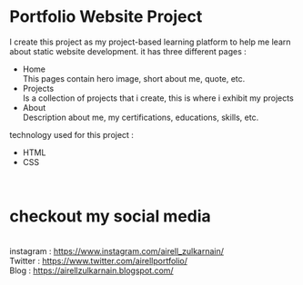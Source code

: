 # <h1>Portfolio Website Project</h1>
I create this project as my project-based learning platform to help me learn about static website development. it has three different pages : 
- Home<br/>
  This pages contain hero image, short about me, quote, etc.
- Projects<br/>
  Is a collection of projects that i create, this is where i exhibit my projects
- About<br/>
  Description about me, my certifications, educations, skills, etc.


technology used for this project : 
- HTML
- CSS


<br/><h1>checkout my social media </h1>
<br/>instagram   : https://www.instagram.com/airell_zulkarnain/
<br/>Twitter     : https://www.twitter.com/airellportfolio/
<br/>Blog        : https://airellzulkarnain.blogspot.com/
